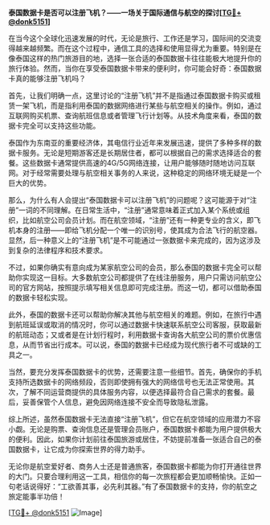 **泰国数据卡是否可以注册飞机？——一场关于国际通信与航空的探讨[[TG💪+ @donk5151](https://t.me/s/donk5151)]**

在当今这个全球化迅速发展的时代，无论是旅行、工作还是学习，国际间的交流变得越来越频繁。而在这个过程中，通信工具的选择和使用显得尤为重要。特别是在像泰国这样的热门旅游目的地，选择一张合适的泰国数据卡往往能极大地提升你的旅行体验。然而，当你在享受泰国数据卡带来的便利时，你可能会好奇：泰国数据卡真的能够注册飞机吗？

首先，让我们明确一点，这里讨论的“注册飞机”并不是指通过泰国数据卡购买或租赁一架飞机，而是指利用泰国的数据网络进行某些与航空相关的操作。例如，通过互联网购买机票、查询航班信息或者管理飞行计划等。从技术角度来看，泰国的数据卡完全可以支持这些功能。

泰国作为东南亚的重要经济体，其电信行业近年来发展迅速，提供了多种多样的数据卡服务。无论是短期游客还是长期居住者，都可以根据自己的需求选择适合的套餐。这些数据卡通常提供高速的4G/5G网络连接，让用户能够随时随地访问互联网。对于经常需要处理与航空相关事务的人来说，这种稳定的网络环境无疑是一个巨大的优势。

那么，为什么有人会提出“泰国数据卡可以注册飞机”的问题呢？这可能源于对“注册”一词的不同理解。在日常生活中，“注册”通常意味着正式加入某个系统或组织，比如航空公司会员计划。而在航空领域，“注册”还有一种更专业的含义，即飞机本身的注册——即给飞机分配一个唯一的识别号，使其成为合法飞行的航空器。显然，后一种意义上的“注册飞机”是不可能通过一张数据卡来完成的，因为这涉及到复杂的法律程序和技术要求。

不过，如果你确实有意向成为某家航空公司的会员，那么泰国的数据卡完全可以帮助你实现这一目标。大多数航空公司都提供了在线注册服务，用户只需访问航空公司的官方网站，按照提示填写相关信息即可完成注册。而这一切，都可以借助泰国的数据卡轻松实现。

此外，泰国的数据卡还可以帮助你解决其他与航空相关的难题。例如，在旅行中遇到航班延误或取消的情况时，你可以通过数据卡快速联系航空公司客服，获取最新的航班动态；又或者是在计划行程时，利用数据卡查询各大航空公司的票价优惠信息，从而节省出行成本。可以说，泰国的数据卡已经成为现代旅行者不可或缺的工具之一。

当然，要充分发挥泰国数据卡的优势，还需要注意一些细节。首先，确保你的手机支持所选数据卡的网络频段，否则即使拥有强大的网络信号也无法正常使用。其次，了解不同运营商提供的具体服务内容，以便选择最符合自己需求的套餐。最后，妥善保管个人信息，避免因网络连接不安全而导致隐私泄露。

综上所述，虽然泰国数据卡无法直接“注册飞机”，但它在航空领域的应用潜力不容小觑。无论是购票、查询信息还是管理会员账户，泰国数据卡都能为用户提供极大的便利。因此，如果你计划前往泰国旅游或居住，不妨提前准备一张适合自己的泰国数据卡，让它成为你探索世界的得力助手。

无论你是航空爱好者、商务人士还是普通旅客，泰国数据卡都能为你打开通往世界的大门。只要合理利用这一工具，相信你的每一次旅程都会更加顺畅愉快。正如一句老话说得好：“工欲善其事，必先利其器。”有了泰国数据卡的支持，你的航空之旅定能事半功倍！

[[TG💪+ @donk5151](https://t.me/s/donk5151) ![Image](https://i.postimg.cc/rwNCRYN7/Snipaste-2025-04-30-17-27-05.png)]